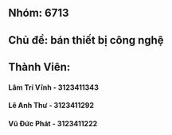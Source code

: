 ## Nhóm: 6713
## Chủ đề: bán thiết bị công nghệ
## Thành Viên: 
#### Lâm Trí Vĩnh - 3123411343 
#### Lê Anh Thư - 3123411292 
#### Vũ Đức Phát - 3123411222
#### 
